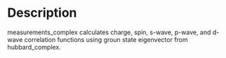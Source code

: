 # Description
measurements_complex calculates charge, spin, s-wave, p-wave, and d-wave correlation functions using groun state eigenvector from hubbard_complex.

